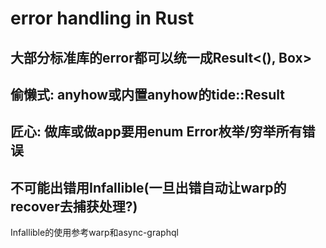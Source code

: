 # error handling in Rust

## 大部分标准库的error都可以统一成Result<(), Box<dyn std::error::Error>>

## 偷懒式: anyhow或内置anyhow的tide::Result

## 匠心: 做库或做app要用enum Error枚举/穷举所有错误

## 不可能出错用Infallible(一旦出错自动让warp的recover去捕获处理?)

Infallible的使用参考warp和async-graphql
